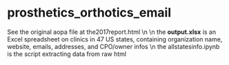 # prosthetics_orthotics_email

See the original aopa file at the2017report.html
\n
\n
the **output.xlsx** is an Excel spreadsheet on clinics in 47 US states, containing organization name, website, emails, addresses, and CPO/owner infos
\n
the allstatesinfo.ipynb is the script extracting data from raw html 
